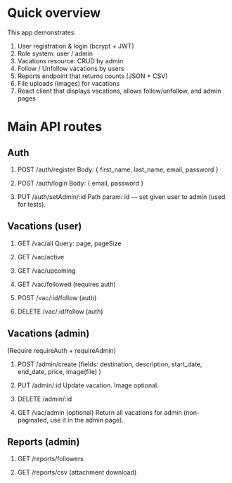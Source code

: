 # Quick overview

This app demonstrates:

1. User registration & login (bcrypt + JWT)
2. Role system: user / admin
3. Vacations resource: CRUD by admin
4. Follow / Unfollow vacations by users
5. Reports endpoint that returns counts (JSON + CSV)
6. File uploads (images) for vacations
7. React client that displays vacations, allows follow/unfollow, and admin pages

# Main API routes

## Auth

1. POST /auth/register
   Body: { first_name, last_name, email, password }

2. POST /auth/login
   Body: { email, password }

3. PUT /auth/setAdmin/:id
   Path param: id — set given user to admin (used for tests).

## Vacations (user)

1. GET /vac/all
   Query: page, pageSize

2. GET /vac/active

3. GET /vac/upcoming

4. GET /vac/followed (requires auth)

5. POST /vac/:id/follow (auth)

6. DELETE /vac/:id/follow (auth)

## Vacations (admin)

(Require requireAuth + requireAdmin)

1. POST /admin/create
   (fields: destination, description, start_date, end_date, price, image(file) )

2. PUT /admin/:id
   Update vacation. Image optional.

3. DELETE /admin/:id

4. GET /vac/admin (optional)
   Return all vacations for admin (non-paginated, use it in the admin page).

## Reports (admin)

1. GET /reports/followers

2. GET /reports/csv
   (attachment download)
